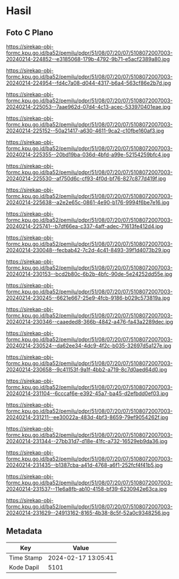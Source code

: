# Hasil

## Foto C Plano

https://sirekap-obj-formc.kpu.go.id/ba52/pemilu/pdpr/51/08/07/20/07/5108072007003-20240214-224852--e3185068-179b-4792-9b71-e5acf2389a80.jpg

https://sirekap-obj-formc.kpu.go.id/ba52/pemilu/pdpr/51/08/07/20/07/5108072007003-20240214-224954--fd4c7a08-d044-4317-b6a4-563cf86e2b7d.jpg

https://sirekap-obj-formc.kpu.go.id/ba52/pemilu/pdpr/51/08/07/20/07/5108072007003-20240214-225053--7aae962d-07d4-4c13-acec-533970401eae.jpg

https://sirekap-obj-formc.kpu.go.id/ba52/pemilu/pdpr/51/08/07/20/07/5108072007003-20240214-225152--50a21417-a630-4611-9ca2-c10fbe160af3.jpg

https://sirekap-obj-formc.kpu.go.id/ba52/pemilu/pdpr/51/08/07/20/07/5108072007003-20240214-225355--20bd19ba-036d-4bfd-a99e-52154259bfc4.jpg

https://sirekap-obj-formc.kpu.go.id/ba52/pemilu/pdpr/51/08/07/20/07/5108072007003-20240214-225530--af750d6c-cf93-4f0d-bf76-827c877d419f.jpg

https://sirekap-obj-formc.kpu.go.id/ba52/pemilu/pdpr/51/08/07/20/07/5108072007003-20240214-225638--a2e2e65c-0861-4e90-b176-9994f6be7e16.jpg

https://sirekap-obj-formc.kpu.go.id/ba52/pemilu/pdpr/51/08/07/20/07/5108072007003-20240214-225741--b7df66ea-c337-4aff-adec-71613fe412d4.jpg

https://sirekap-obj-formc.kpu.go.id/ba52/pemilu/pdpr/51/08/07/20/07/5108072007003-20240214-230048--fecbab42-7c2d-4c41-8493-39f1d4073b29.jpg

https://sirekap-obj-formc.kpu.go.id/ba52/pemilu/pdpr/51/08/07/20/07/5108072007003-20240214-230153--bcd2b80c-6b2b-4bfc-90de-5e24252dd55e.jpg

https://sirekap-obj-formc.kpu.go.id/ba52/pemilu/pdpr/51/08/07/20/07/5108072007003-20240214-230245--6621e667-25e9-4fcb-9186-b029c573819a.jpg

https://sirekap-obj-formc.kpu.go.id/ba52/pemilu/pdpr/51/08/07/20/07/5108072007003-20240214-230346--caaeded8-366b-4842-a476-fa43a2289dec.jpg

https://sirekap-obj-formc.kpu.go.id/ba52/pemilu/pdpr/51/08/07/20/07/5108072007003-20240214-230524--da62ee34-4dc9-4f2c-b035-32697d5a127e.jpg

https://sirekap-obj-formc.kpu.go.id/ba52/pemilu/pdpr/51/08/07/20/07/5108072007003-20240214-230658--9c41153f-9a1f-4bb2-a719-8c7d0aed64d0.jpg

https://sirekap-obj-formc.kpu.go.id/ba52/pemilu/pdpr/51/08/07/20/07/5108072007003-20240214-231104--6cccaf6e-e392-45a7-ba45-d2efbdd0ef03.jpg

https://sirekap-obj-formc.kpu.go.id/ba52/pemilu/pdpr/51/08/07/20/07/5108072007003-20240214-231211--ee30022a-483d-4bf3-8659-79ef9054262f.jpg

https://sirekap-obj-formc.kpu.go.id/ba52/pemilu/pdpr/51/08/07/20/07/5108072007003-20240214-231344--27bb31d7-d18e-41fc-a732-16529eb9da36.jpg

https://sirekap-obj-formc.kpu.go.id/ba52/pemilu/pdpr/51/08/07/20/07/5108072007003-20240214-231435--b1387cba-a41d-4768-a6f1-252fcf4f41b5.jpg

https://sirekap-obj-formc.kpu.go.id/ba52/pemilu/pdpr/51/08/07/20/07/5108072007003-20240214-231537--11e6a8fb-ab10-4158-bf39-6230942e63ca.jpg

https://sirekap-obj-formc.kpu.go.id/ba52/pemilu/pdpr/51/08/07/20/07/5108072007003-20240214-231629--24913162-8165-4b38-8c5f-52a0c9348256.jpg


## Metadata

| Key        | Value               |
| ---------- | ------------------- |
| Time Stamp | 2024-02-17 13:05:41 |
| Kode Dapil | 5101                |



